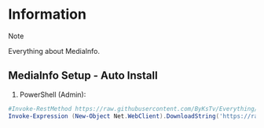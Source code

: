 # Information

> [!NOTE]
> Everything about MediaInfo.

## MediaInfo Setup - Auto Install

1. PowerShell (Admin):

```powershell
#Invoke-RestMethod https://raw.githubusercontent.com/ByKsTv/Everything/main/Windows/MediaInfo/Download.ps1 | Invoke-Expression
Invoke-Expression (New-Object Net.WebClient).DownloadString('https://raw.githubusercontent.com/ByKsTv/Everything/main/Windows/MediaInfo/Download.ps1')

```
